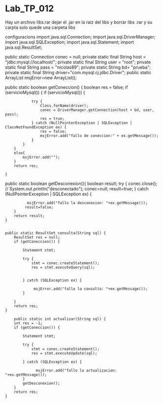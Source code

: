 # Lab_TP_012

Hay un archivo libs.rar dejar el .jar en la raiz del libs y borrar libs .rar y su carpta
solo quede una carpeta libs


configuracions 
import java.sql.Connection;
import java.sql.DriverManager;
import java.sql.SQLException;
import java.sql.Statement;
import java.sql.ResultSet;

 public static Connection conec = null;
 private static final String host = "jdbc:mysql://localhost/";
 private static final String user = "root";
 private static final String pass = "nicolas89";
 private static  String bd= "prueba";
 private static final String driver="com.mysql.cj.jdbc.Driver";
 public static ArrayList<String> msjError=new ArrayList<String>();



public static boolean getConeccion() {
        boolean res = false;
        if (servicioMysql()) {
            if (servicioMysql()) {

                try {
                    Class.forName(driver);
                    conec = DriverManager.getConnection(host + bd, user, pass);
                    res = true;
                } catch (NullPointerException | SQLException | ClassNotFoundException ex) {
                    res = false;
                    msjError.add("fallo de coneccion:" + ex.getMessage());
                }
            }
        }
        else{
            msjError.add("");
        }
        return res;

    }

public static boolean getDesconexion(){
        boolean result;
        try {
            conec.close();
           // System.out.println("desconectado");
            conec=null;
            result=true;
        } catch (NullPointerException | SQLException ex) {
             
              msjError.add("fallo la desconexion: "+ex.getMessage());
             result=false;
        }
        return result;
    }


    public static ResultSet consulta(String sql) {
        ResultSet res = null;
        if (getConeccion()) {

            Statement stmt;

            try {
                stmt = conec.createStatement();
                res = stmt.executeQuery(sql);
               
              
            } catch (SQLException ex) {
                
                 msjError.add("fallo la consulta: "+ex.getMessage());
            }
            
        }
        return res;
    }

        public static int actualizar(String sql) {
        int res = -1;
        if (getConeccion()) {

            Statement stmt;

            try {
                stmt = conec.createStatement();
                res = stmt.executeUpdate(sql);

            } catch (SQLException ex) {
              
                  msjError.add("fallo la actualizacion: "+ex.getMessage());
            }
            getDesconexion();
        }
        return res;
    }
      
 
